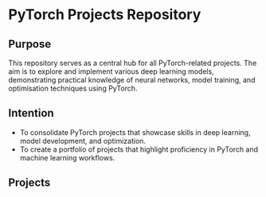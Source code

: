 # PyTorch Projects Repository

## Purpose

This repository serves as a central hub for all PyTorch-related projects. The aim is to explore and implement various deep learning models, demonstrating practical knowledge of neural networks, model training, and optimisation techniques using PyTorch.

## Intention

- To consolidate PyTorch projects that showcase skills in deep learning, model development, and optimization.
- To create a portfolio of projects that highlight proficiency in PyTorch and machine learning workflows.

## Projects
